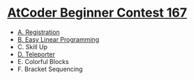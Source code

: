 # [AtCoder Beginner Contest 167](https://atcoder.jp/contests/abc167)

- [A. Registration](https://github.com/wingkwong/atcoder/blob/master/abc167/A.cpp)
- [B. Easy Linear Programming](https://github.com/wingkwong/atcoder/blob/master/abc167/B.cpp)
- C. Skill Up
- [D. Teleporter](https://github.com/wingkwong/atcoder/blob/master/abc167/D.cpp)    
- E. Colorful Blocks
- F. Bracket Sequencing
